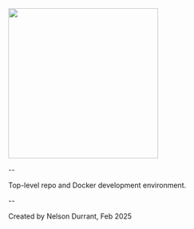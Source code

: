 <img src="https://github.com/user-attachments/assets/18b2cf67-cd6f-4f0e-a939-f7812cc2c451" width="300">

--

Top-level repo and Docker development environment.

--

Created by Nelson Durrant, Feb 2025
